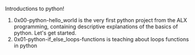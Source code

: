 Introductions to python!
1. 0x00-python-hello_world is the very first python project from the ALX programming, containing descriptive explanations of the basics of python. Let's get started.
2. 0x01-python-if_else_loops-functions is teaching about loops functions in python
